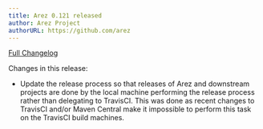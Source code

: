 ```yaml
---
title: Arez 0.121 released
author: Arez Project
authorURL: https://github.com/arez
---
```


[Full Changelog](https://github.com/arez/arez/compare/v0.120...v0.121)

Changes in this release:

* Update the release process so that releases of Arez and downstream projects are done by the local machine
  performing the release process rather than delegating to TravisCI. This was done as recent changes to TravisCI
  and/or Maven Central make it impossible to perform this task on the TravisCI build machines.
